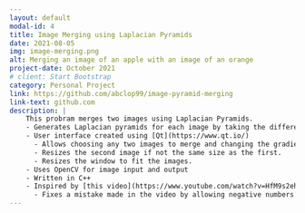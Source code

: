 ```yaml
---
layout: default
modal-id: 4
title: Image Merging using Laplacian Pyramids
date: 2021-08-05
img: image-merging.png
alt: Merging an image of an apple with an image of an orange
project-date: October 2021
# client: Start Bootstrap
category: Personal Project
link: https://github.com/abclop99/image-pyramid-merging
link-text: github.com
description: |
    This probram merges two images using Laplacian Pyramids.
    - Generates Laplacian pyramids for each image by taking the difference between layers in its Gaussian pyramid, merges each layer using a generated gradient, and reconstructs an image from the new Laplacian pyramid.
    - User interface created using [Qt](https://www.qt.io/)
      - Allows choosing any two images to merge and changing the gradient used to merge the images.
      - Resizes the second image if not the same size as the first.
      - Resizes the window to fit the images.
    - Uses OpenCV for image input and output
    - Written in C++
    - Inspired by [this video](https://www.youtube.com/watch?v=HfM9s2ehErE)
      - Fixes a mistake made in the video by allowing negative numbers in the Laplacian Pyramid layers.
---
```

